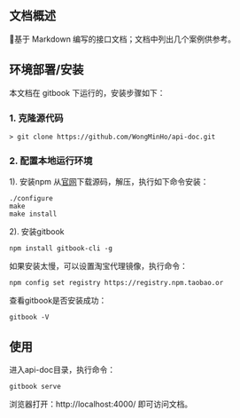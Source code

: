 ## 文档概述
:green_book:基于 Markdown 编写的接口文档；文档中列出几个案例供参考。

## 环境部署/安装
本文档在 gitbook 下运行的，安装步骤如下：
### 1. 克隆源代码
    > git clone https://github.com/WongMinHo/api-doc.git
### 2. 配置本地运行环境
1). 安装npm
从[官网](https://nodejs.org/en/download/)下载源码，解压，执行如下命令安装：
```shell
./configure
make
make install 
```
2). 安装gitbook
```shell
npm install gitbook-cli -g
```
如果安装太慢，可以设置淘宝代理镜像，执行命令：
```shell
npm config set registry https://registry.npm.taobao.or
```
查看gitbook是否安装成功：
```shell
gitbook -V
```
## 使用
进入api-doc目录，执行命令：
```shell
gitbook serve
```
浏览器打开：http://localhost:4000/
即可访问文档。

    

